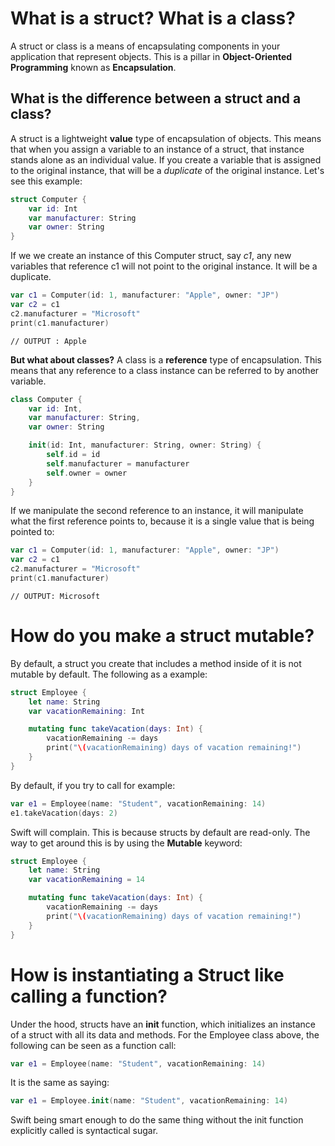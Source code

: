 # What is a struct? What is a class?
A struct or class is a means of encapsulating components in your application that represent objects. This is a pillar in **Object-Oriented Programming** known as **Encapsulation**.

## What is the difference between a struct and a class?
A struct is a lightweight **value** type of encapsulation of objects. This means that when you assign a variable to an instance of a struct, that instance stands alone as an individual value. If you create a variable that is assigned to the original instance, that will be a *duplicate* of the original instance. Let's see this example: 
```swift
struct Computer {
	var id: Int
	var manufacturer: String
	var owner: String
}
```
If we we create an instance of this Computer struct, say *c1*, any new variables that reference c1 will not point to the original instance. It will be a duplicate.
```swift
var c1 = Computer(id: 1, manufacturer: "Apple", owner: "JP")
var c2 = c1
c2.manufacturer = "Microsoft"
print(c1.manufacturer)
```
```
// OUTPUT : Apple
```

**But what about classes?**
A class is a **reference** type of encapsulation. This means that any reference to a class instance can be referred to by another variable.
```swift
class Computer {
	var id: Int,
	var manufacturer: String,
	var owner: String

	init(id: Int, manufacturer: String, owner: String) {
		self.id = id
		self.manufacturer = manufacturer
		self.owner = owner
	}
}
```
If we manipulate the second reference to an instance, it will manipulate what the first reference points to, because it is a single value that is being pointed to:
```swift
var c1 = Computer(id: 1, manufacturer: "Apple", owner: "JP")
var c2 = c1
c2.manufacturer = "Microsoft"
print(c1.manufacturer)
```
```
// OUTPUT: Microsoft
```

# How do you make a struct mutable?
By default, a struct you create that includes a method inside of it is not mutable by default. The following as a example:
```swift
struct Employee {
    let name: String
    var vacationRemaining: Int

    mutating func takeVacation(days: Int) {
        vacationRemaining -= days
        print("\(vacationRemaining) days of vacation remaining!")
    }
}
```
By default, if you try to call for example:
```swift
var e1 = Employee(name: "Student", vacationRemaining: 14)
e1.takeVacation(days: 2)
```
Swift will complain. This is because structs by default are read-only. The way to get around this is by using the **Mutable** keyword:
```swift
struct Employee {
    let name: String
    var vacationRemaining = 14

    mutating func takeVacation(days: Int) {
        vacationRemaining -= days
        print("\(vacationRemaining) days of vacation remaining!")
    }
}
```
# How is instantiating a Struct like calling a function?
Under the hood, structs have an **init** function, which initializes an instance of a struct with all its data and methods. For the Employee class above, the following can be seen as a function call:
```swift
var e1 = Employee(name: "Student", vacationRemaining: 14)
```
It is the same as saying:
```swift
var e1 = Employee.init(name: "Student", vacationRemaining: 14)
```
Swift being smart enough to do the same thing without the init function explicitly called is syntactical sugar.